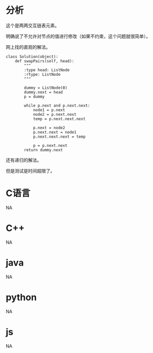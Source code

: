 # 分析

这个是两两交互链表元素。

明确说了不允许对节点的值进行修改（如果不约束，这个问题就很简单）。

网上找的直观的解法。

```
class Solution(object):
    def swapPairs(self, head):
        """
        :type head: ListNode
        :rtype: ListNode
        """
        
        dummy = ListNode(0)
        dummy.next = head
        p = dummy
        
        while p.next and p.next.next:
            node1 = p.next
            node2 = p.next.next
            temp = p.next.next.next
            
            p.next = node2
            p.next.next = node1
            p.next.next.next = temp
            
            p = p.next.next
        return dummy.next
```

还有递归的解法。

但是测试是时间超限了。





# C语言

NA



# C++

NA



# java

NA



# python

NA

# js

NA

